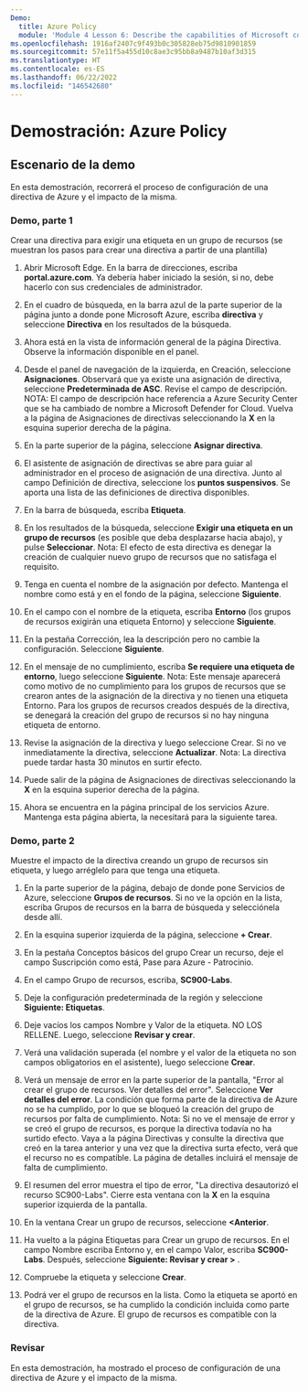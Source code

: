 ```yaml
---
Demo:
  title: Azure Policy
  module: 'Module 4 Lesson 6: Describe the capabilities of Microsoft compliance solutions: Describe Azure Policy'
ms.openlocfilehash: 1916af2407c9f493b0c305828eb75d9810901859
ms.sourcegitcommit: 57e11f5a455d10c8ae3c95bb8a9487b10af3d315
ms.translationtype: HT
ms.contentlocale: es-ES
ms.lasthandoff: 06/22/2022
ms.locfileid: "146542680"
---
```

# <a name="demo-azure-policy"></a>Demostración: Azure Policy

## <a name="demo-scenario"></a>Escenario de la demo

En esta demostración, recorrerá el proceso de configuración de una directiva de Azure y el impacto de la misma.

### <a name="demo-part-1"></a>Demo, parte 1

Crear una directiva para exigir una etiqueta en un grupo de recursos (se muestran los pasos para crear una directiva a partir de una plantilla)

1. Abrir Microsoft Edge. En la barra de direcciones, escriba **portal.azure.com**.  Ya debería haber iniciado la sesión, si no, debe hacerlo con sus credenciales de administrador.

1. En el cuadro de búsqueda, en la barra azul de la parte superior de la página junto a donde pone Microsoft Azure, escriba **directiva** y seleccione **Directiva** en los resultados de la búsqueda.

1. Ahora está en la vista de información general de la página Directiva. Observe la información disponible en el panel.

1. Desde el panel de navegación de la izquierda, en Creación, seleccione **Asignaciones**.  Observará que ya existe una asignación de directiva, seleccione **Predeterminada de ASC**.  Revise el campo de descripción. NOTA: El campo de descripción hace referencia a Azure Security Center que se ha cambiado de nombre a Microsoft Defender for Cloud.  Vuelva a la página de Asignaciones de directivas seleccionando la **X** en la esquina superior derecha de la página.

1. En la parte superior de la página, seleccione **Asignar directiva**.

1. El asistente de asignación de directivas se abre para guiar al administrador en el proceso de asignación de una directiva.  Junto al campo Definición de directiva, seleccione los **puntos suspensivos**.  Se aporta una lista de las definiciones de directiva disponibles.  

1. En la barra de búsqueda, escriba **Etiqueta**.

1. En los resultados de la búsqueda, seleccione **Exigir una etiqueta en un grupo de recursos** (es posible que deba desplazarse hacia abajo), y pulse **Seleccionar**.  Nota: El efecto de esta directiva es denegar la creación de cualquier nuevo grupo de recursos que no satisfaga el requisito.  

1. Tenga en cuenta el nombre de la asignación por defecto.  Mantenga el nombre como está y en el fondo de la página, seleccione **Siguiente**.

1. En el campo con el nombre de la etiqueta, escriba **Entorno** (los grupos de recursos exigirán una etiqueta Entorno) y seleccione **Siguiente**.  

1. En la pestaña Corrección, lea la descripción pero no cambie la configuración. Seleccione **Siguiente**.

1. En el mensaje de no cumplimiento, escriba **Se requiere una etiqueta de entorno**, luego seleccione **Siguiente**. Nota: Este mensaje aparecerá como motivo de no cumplimiento para los grupos de recursos que se crearon antes de la asignación de la directiva y no tienen una etiqueta Entorno.  Para los grupos de recursos creados después de la directiva, se denegará la creación del grupo de recursos si no hay ninguna etiqueta de entorno.

1. Revise la asignación de la directiva y luego seleccione Crear.  Si no ve inmediatamente la directiva, seleccione **Actualizar**. Nota: La directiva puede tardar hasta 30 minutos en surtir efecto.

1. Puede salir de la página de Asignaciones de directivas seleccionando la **X** en la esquina superior derecha de la página.

1. Ahora se encuentra en la página principal de los servicios Azure.  Mantenga esta página abierta, la necesitará para la siguiente tarea.

### <a name="demo-part-2"></a>Demo, parte 2

Muestre el impacto de la directiva creando un grupo de recursos sin etiqueta, y luego arréglelo para que tenga una etiqueta.

1. En la parte superior de la página, debajo de donde pone Servicios de Azure, seleccione **Grupos de recursos**. Si no ve la opción en la lista, escriba Grupos de recursos en la barra de búsqueda y selecciónela desde allí.

1. En la esquina superior izquierda de la página, seleccione **+ Crear**.

1. En la pestaña Conceptos básicos del grupo Crear un recurso, deje el campo Suscripción como está, Pase para Azure - Patrocinio.

1. En el campo Grupo de recursos, escriba, **SC900-Labs**.

1. Deje la configuración predeterminada de la región y seleccione **Siguiente: Etiquetas**.

1. Deje vacíos los campos Nombre y Valor de la etiqueta.  NO LOS RELLENE. Luego, seleccione **Revisar y crear**.

1. Verá una validación superada (el nombre y el valor de la etiqueta no son campos obligatorios en el asistente), luego seleccione **Crear**.

1. Verá un mensaje de error en la parte superior de la pantalla, "Error al crear el grupo de recursos. Ver detalles del error".  Seleccione **Ver detalles del error**. La condición que forma parte de la directiva de Azure no se ha cumplido, por lo que se bloqueó la creación del grupo de recursos por falta de cumplimiento. Nota: Si no ve el mensaje de error y se creó el grupo de recursos, es porque la directiva todavía no ha surtido efecto.  Vaya a la página Directivas y consulte la directiva que creó en la tarea anterior y una vez que la directiva surta efecto, verá que el recurso no es compatible.  La página de detalles incluirá el mensaje de falta de cumplimiento.

1. El resumen del error muestra el tipo de error, "La directiva desautorizó el recurso SC900-Labs".  Cierre esta ventana con la **X** en la esquina superior izquierda de la pantalla.

1. En la ventana Crear un grupo de recursos, seleccione **<Anterior**.

1. Ha vuelto a la página Etiquetas para Crear un grupo de recursos.  En el campo Nombre escriba Entorno y, en el campo Valor, escriba **SC900-Labs**. Después, seleccione **Siguiente: Revisar y crear >** .

1. Compruebe la etiqueta y seleccione **Crear**.

1. Podrá ver el grupo de recursos en la lista.  Como la etiqueta se aportó en el grupo de recursos, se ha cumplido la condición incluida como parte de la directiva de Azure.  El grupo de recursos es compatible con la directiva.

### <a name="review"></a>Revisar

En esta demostración, ha mostrado el proceso de configuración de una directiva de Azure y el impacto de la misma.
